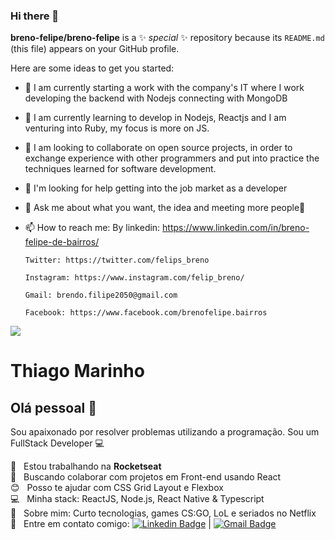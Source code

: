 ### Hi there 👋


**breno-felipe/breno-felipe** is a ✨ _special_ ✨ repository because its `README.md` (this file) appears on your GitHub profile.

Here are some ideas to get you started:

- 🔭 I am currently starting a work with the company's IT where I work developing the backend with Nodejs connecting with MongoDB
- 🌱 I am currently learning to develop in Nodejs, Reactjs and I am venturing into Ruby, my focus is more on JS.
- 👯 I am looking to collaborate on open source projects, in order to exchange experience with other programmers and put into practice the techniques learned for software development.
- 🤔 I'm looking for help getting into the job market as a developer
- 💬 Ask me about what you want, the idea and meeting more people🤣
- 📫 How to reach me:
      By linkedin: https://www.linkedin.com/in/breno-felipe-de-bairros/

      Twitter: https://twitter.com/felips_breno

      Instagram: https://www.instagram.com/felip_breno/

      Gmail: brendo.filipe2050@gmail.com

      Facebook: https://www.facebook.com/brenofelipe.bairros


<img width="auto" src="https://github.com/tgmarinho/tgmarinho/blob/master/banner.png">


# Thiago Marinho

## Olá pessoal 👋
Sou apaixonado por resolver problemas utilizando a programação.
Sou um FullStack Developer :computer:

 :rocket:  &nbsp; Estou trabalhando na **Rocketseat**
 <br/> :purple_heart: &nbsp; Buscando colaborar com projetos em Front-end usando React
 <br/> :blush: &nbsp; Posso te ajudar com CSS Grid Layout e Flexbox
 <br/> :computer: &nbsp; Minha stack: ReactJS, Node.js, React Native & Typescript
 <br/> 💬  &nbsp; Sobre mim: Curto tecnologias, games CS:GO, LoL e seriados no Netflix
 <br/> :email: &nbsp; Entre em contato comigo: [![Linkedin Badge](https://img.shields.io/badge/-ThiagoMarinho-blue?style=flat-square&logo=Linkedin&logoColor=white&link=https://www.linkedin.com/in/tgmarinho/)](https://www.linkedin.com/in/tgmarinho/) 
| 
[![Gmail Badge](https://img.shields.io/badge/-brendo.filipe2050@gmail.com-c14438?style=flat-square&logo=Gmail&logoColor=white&link=mailto:brendo.filipe2050@gmail.com)](mailto:brendo.filipe2050@gmail.com)
